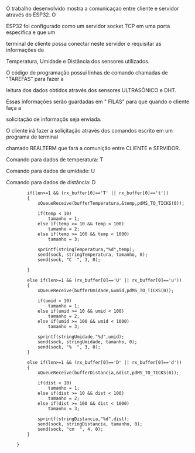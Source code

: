 O trabalho desenvolvido mostra a comunicaçao entre cliente e servidor através do ESP32.  O 

ESP32 foi configurado como um servidor socket TCP em uma porta específica e que um 

terminal de cliente possa conectar neste servidor e requisitar as informações de 

Temperatura, Umidade e Distância dos sensores utilizados.

O código de programação possui linhas de comando chamadas de "TAREFAS" para fazer a 

leitura dos dados obtidos através dos sensores ULTRASÔNICO e DHT.

Essas informações serão guardadas em " FILAS" para que quando o cliente faça a 

solicitação de informaçõs seja enviada.

O cliente irá fazer a soliçitação através dos comandos escrito em um programa de terminal 

chamado REALTERM que fará a comunição entre CLIENTE e SERVIDOR.

Comando para dados de temperatura: T

Comando para dados de umidade: U 

Comando para dados de distância: D
  


           
            if(len>=1 && (rx_buffer[0]=='T' || rx_buffer[0]=='t'))
			{
				xQueueReceive(bufferTemperatura,&temp,pdMS_TO_TICKS(0));
				
				if(temp < 10)
					tamanho = 1;
				else if(temp >= 10 && temp < 100)
					tamanho = 2;
				else if(temp >= 100 && temp < 1000)
					tamanho = 3;
				
                sprintf(stringTemperatura,"%d",temp);
                send(sock, stringTemperatura, tamanho, 0);
				send(sock, "C  ", 3, 0);
				
			}

            else if(len>=1 && (rx_buffer[0]=='U' || rx_buffer[0]=='u'))
			{
				xQueueReceive(bufferUmidade,&umid,pdMS_TO_TICKS(0));
				
				if(umid < 10)
					tamanho = 1;
				else if(umid >= 10 && umid < 100)
					tamanho = 2;
				else if(umid >= 100 && umid < 1000)
					tamanho = 3;
				
                sprintf(stringUmidade,"%d",umid);
                send(sock, stringUmidade, tamanho, 0);
				send(sock, "%  ", 3, 0);
			}

            else if(len>=1 && (rx_buffer[0]=='D' || rx_buffer[0]=='d'))
			{
				xQueueReceive(bufferDistancia,&dist,pdMS_TO_TICKS(0));
	
				if(dist < 10)
					tamanho = 1;
				else if(dist >= 10 && dist < 100)
					tamanho = 2;
				else if(dist >= 100 && dist < 1000)
					tamanho = 3;
				
                sprintf(stringDistancia,"%d",dist);
                send(sock, stringDistancia, tamanho, 0);
				send(sock, "cm  ", 4, 0);
			}

        }


